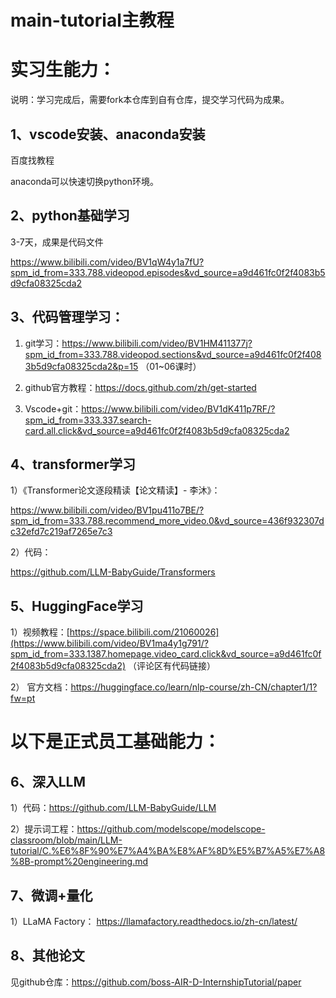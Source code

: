 # main-tutorial主教程

# 实习生能力：

说明：学习完成后，需要fork本仓库到自有仓库，提交学习代码为成果。

## 1、vscode安装、anaconda安装

百度找教程

anaconda可以快速切换python环境。

## 2、python基础学习
3-7天，成果是代码文件

https://www.bilibili.com/video/BV1qW4y1a7fU?spm_id_from=333.788.videopod.episodes&vd_source=a9d461fc0f2f4083b5d9cfa08325cda2


## 3、代码管理学习：
	
1) git学习：https://www.bilibili.com/video/BV1HM411377j?spm_id_from=333.788.videopod.sections&vd_source=a9d461fc0f2f4083b5d9cfa08325cda2&p=15 （01~06课时）

2) github官方教程：https://docs.github.com/zh/get-started 
	
3) Vscode+git：https://www.bilibili.com/video/BV1dK411p7RF/?spm_id_from=333.337.search-card.all.click&vd_source=a9d461fc0f2f4083b5d9cfa08325cda2 

## 4、transformer学习

1）《Transformer论文逐段精读【论文精读】- 李沐》：

https://www.bilibili.com/video/BV1pu411o7BE/?spm_id_from=333.788.recommend_more_video.0&vd_source=436f932307dc32efd7c219af7265e7c3

2）代码：

https://github.com/LLM-BabyGuide/Transformers

## 5、HuggingFace学习

1）视频教程：[https://space.bilibili.com/21060026](https://www.bilibili.com/video/BV1ma4y1g791/?spm_id_from=333.1387.homepage.video_card.click&vd_source=a9d461fc0f2f4083b5d9cfa08325cda2)
（评论区有代码链接）

2） 官方文档：https://huggingface.co/learn/nlp-course/zh-CN/chapter1/1?fw=pt

# 以下是正式员工基础能力：

## 6、深入LLM

1）代码：https://github.com/LLM-BabyGuide/LLM

2）提示词工程：https://github.com/modelscope/modelscope-classroom/blob/main/LLM-tutorial/C.%E6%8F%90%E7%A4%BA%E8%AF%8D%E5%B7%A5%E7%A8%8B-prompt%20engineering.md

## 7、微调+量化

1）LLaMA Factory： https://llamafactory.readthedocs.io/zh-cn/latest/

## 8、其他论文

见github仓库：https://github.com/boss-AIR-D-InternshipTutorial/paper
